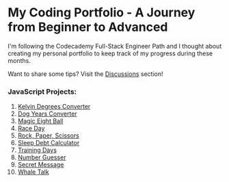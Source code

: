 # My Coding Portfolio - A Journey from Beginner to Advanced

I'm following the Codecademy Full-Stack Engineer Path and I thought about creating my personal portfolio to keep track of my progress during these months.

Want to share some tips? Visit the [Discussions](https://github.com/foresta86/portfolio/discussions) section!

### JavaScript Projects:

1) [Kelvin Degrees Converter](https://github.com/foresta86/coding-portfolio/blob/main/JavaScript%20-%20Kelvin%20Degrees%20Converter.js)
2) [Dog Years Converter](https://github.com/foresta86/coding-portfolio/blob/main/JavaScript%20-%20Dog%20Years%20Converter.js)
3) [Magic Eight Ball](https://github.com/foresta86/coding-portfolio/blob/main/JavaScript%20-%20Magic%20Eight%20Ball.js)
4) [Race Day](https://github.com/foresta86/coding-portfolio/blob/main/JavaScript%20-%20Race%20Day.js)
5) [Rock, Paper, Scissors](https://github.com/foresta86/coding-portfolio/blob/main/JavaScript%20-%20Rock%2C%20Paper%2C%20Scissors.js)
6) [Sleep Debt Calculator](https://github.com/foresta86/coding-portfolio/blob/main/JavaScript%20-%20Sleep%20Debt%20Calculator.js)
7) [Training Days](https://github.com/foresta86/coding-portfolio/blob/main/JavaScript%20-%20Training%20Days.js)
8) [Number Guesser](https://github.com/foresta86/coding-portfolio/blob/main/JavaScript%20-%20Number%20Guesser.js)
9) [Secret Message](https://github.com/foresta86/coding-portfolio/blob/main/JavaScript%20-%20Secret%20Message.js)
10) [Whale Talk](https://github.com/foresta86/coding-portfolio/blob/main/JavaScript%20-%20Whale%20Talk.js)
